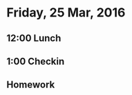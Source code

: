 Friday, 25 Mar, 2016
====================

12:00 Lunch
-----------

1:00 Checkin
------------

Homework
--------
